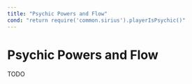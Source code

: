 ```yaml
---
title: "Psychic Powers and Flow"
cond: "return require('common.sirius').playerIsPsychic()"
---
```

# Psychic Powers and Flow

TODO
